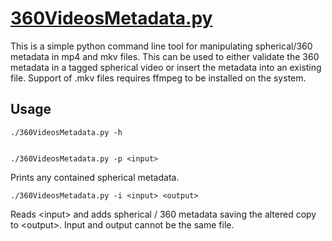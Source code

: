 # <a href="https://raw.githubusercontent.com/google/spatial-media/master/360-Videos-Metadata/360VideosMetadata.py" download>360VideosMetadata.py</a>
This is a simple python command line tool for manipulating spherical/360 metadata in mp4 and mkv files. This can be used to either validate the 360 metadata in a tagged spherical video or insert the metadata into an existing file. Support of .mkv files requires ffmpeg to be installed on the system.

## Usage
    ./360VideosMetadata.py -h


    ./360VideosMetadata.py -p <input>
Prints any contained spherical metadata.


    ./360VideosMetadata.py -i <input> <output>
Reads &lt;input&gt; and adds spherical / 360 metadata saving the altered copy to &lt;output&gt;. Input and output cannot be the same file.

